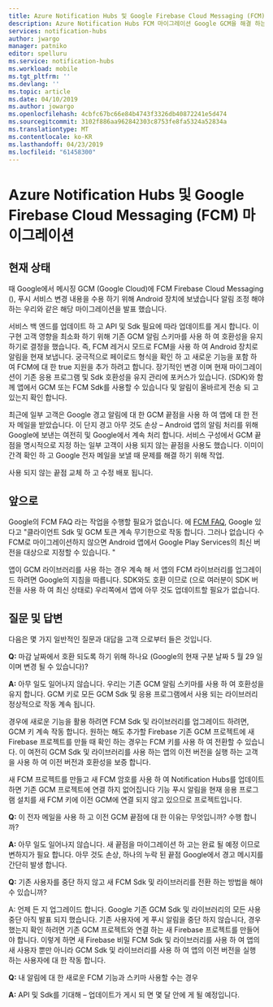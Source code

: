 ```yaml
---
title: Azure Notification Hubs 및 Google Firebase Cloud Messaging (FCM) 마이그레이션
description: Azure Notification Hubs FCM 마이그레이션 Google GCM을 해결 하는 방법을 설명 합니다.
services: notification-hubs
author: jwargo
manager: patniko
editor: spelluru
ms.service: notification-hubs
ms.workload: mobile
ms.tgt_pltfrm: ''
ms.devlang: ''
ms.topic: article
ms.date: 04/10/2019
ms.author: jowargo
ms.openlocfilehash: 4cbfc67bc66e84b4743f3326db40872241e5d474
ms.sourcegitcommit: 3102f886aa962842303c8753fe8fa5324a52834a
ms.translationtype: MT
ms.contentlocale: ko-KR
ms.lasthandoff: 04/23/2019
ms.locfileid: "61458300"
---
```

# <a name="azure-notification-hubs-and-the-google-firebase-cloud-messaging-fcm-migration"></a>Azure Notification Hubs 및 Google Firebase Cloud Messaging (FCM) 마이그레이션

## <a name="current-state"></a>현재 상태

때 Google에서 메시징 GCM (Google Cloud)에 FCM Firebase Cloud Messaging (), 푸시 서비스 변경 내용을 수용 하기 위해 Android 장치에 보냈습니다 알림 조정 해야 하는 우리와 같은 해당 마이그레이션을 발표 했습니다.

서비스 백 엔드를 업데이트 하 고 API 및 Sdk 필요에 따라 업데이트를 게시 합니다. 이 구현 고객 영향을 최소화 하기 위해 기존 GCM 알림 스키마를 사용 하 여 호환성을 유지 하기로 결정을 했습니다. 즉, FCM 레거시 모드로 FCM을 사용 하 여 Android 장치로 알림을 현재 보냅니다. 궁극적으로 페이로드 형식을 확인 하 고 새로운 기능을 포함 하 여 FCM에 대 한 true 지원을 추가 하려고 합니다. 장기적인 변경 이며 현재 마이그레이션이 기존 응용 프로그램 및 Sdk 호환성을 유지 관리에 포커스가 있습니다. (SDK)와 함께 앱에서 GCM 또는 FCM Sdk를 사용할 수 있습니다 및 알림이 올바르게 전송 되 고 있는지 확인 합니다.

최근에 일부 고객은 Google 경고 알림에 대 한 GCM 끝점을 사용 하 여 앱에 대 한 전자 메일을 받았습니다. 이 단지 경고 아무 것도 손상 – Android 앱의 알림 처리를 위해 Google에 보낸는 여전히 및 Google에서 계속 처리 합니다. 서비스 구성에서 GCM 끝점을 명시적으로 지정 하는 일부 고객이 사용 되지 않는 끝점을 사용도 했습니다. 이미이 간격 확인 하 고 Google 전자 메일을 보낼 때 문제를 해결 하기 위해 작업.

사용 되지 않는 끝점 교체 하 고 수정 배포 됩니다.

## <a name="going-forward"></a>앞으로

Google의 FCM FAQ 라는 작업을 수행할 필요가 없습니다. 에 [FCM FAQ](https://developers.google.com/cloud-messaging/faq), Google 있다고 "클라이언트 Sdk 및 GCM 토큰 계속 무기한으로 작동 합니다. 그러나 없습니다 수 FCM로 마이그레이션하지 않으면 Android 앱에서 Google Play Services의 최신 버전을 대상으로 지정할 수 있습니다. "

앱이 GCM 라이브러리를 사용 하는 경우 계속 해 서 앱의 FCM 라이브러리를 업그레이드 하려면 Google의 지침을 따릅니다. SDK와도 호환 이므로 (으로 여러분이 SDK 버전을 사용 하 여 최신 상태로) 우리쪽에서 앱에 아무 것도 업데이트할 필요가 없습니다.

## <a name="questions-and-answers"></a>질문 및 답변

다음은 몇 가지 일반적인 질문과 대답을 고객 으로부터 들은 것입니다.

**Q:** 마감 날짜에서 호환 되도록 하기 위해 하나요 (Google의 현재 구분 날짜 5 월 29 일 이며 변경 될 수 있습니다)?

**A:** 아무 일도 일어나지 않습니다. 우리는 기존 GCM 알림 스키마를 사용 하 여 호환성을 유지 합니다. GCM 키로 모든 GCM Sdk 및 응용 프로그램에서 사용 되는 라이브러리 정상적으로 작동 계속 됩니다.

경우에 새로운 기능을 활용 하려면 FCM Sdk 및 라이브러리를 업그레이드 하려면, GCM 키 계속 작동 합니다. 원하는 해도 추가할 Firebase 기존 GCM 프로젝트에 새 Firebase 프로젝트를 만들 때 확인 하는 경우는 FCM 키를 사용 하 여 전환할 수 있습니다. 이 여전히 GCM Sdk 및 라이브러리를 사용 하는 앱의 이전 버전을 실행 하는 고객을 사용 하 여 이전 버전과 호환성을 보증 합니다.

새 FCM 프로젝트를 만들고 새 FCM 암호를 사용 하 여 Notification Hubs를 업데이트 하면 기존 GCM 프로젝트에 연결 하지 없어집니다 기능 푸시 알림을 현재 응용 프로그램 설치를 새 FCM 키에 이전 GCM에 연결 되지 않고 있으므로 프로젝트입니다.

**Q:** 이 전자 메일을 사용 하 고 이전 GCM 끝점에 대 한 이유는 무엇입니까? 수행 합니까?

**A:** 아무 일도 일어나지 않습니다. 새 끝점을 마이그레이션 하 고는 완료 될 예정 이므로 변하지가 필요 합니다. 아무 것도 손상, 하나의 누락 된 끝점 Google에서 경고 메시지를 간단히 발생 합니다.

**Q:** 기존 사용자를 중단 하지 않고 새 FCM Sdk 및 라이브러리를 전환 하는 방법을 해야 수 있습니까?

A: 언제 든 지 업그레이드 합니다. Google 기존 GCM Sdk 및 라이브러리의 모든 사용 중단 아직 발표 되지 했습니다. 기존 사용자에 게 푸시 알림을 중단 하지 않습니다, 경우 했는지 확인 하려면 기존 GCM 프로젝트와 연결 하는 새 Firebase 프로젝트를 만들어야 합니다. 이렇게 하면 새 Firebase 비밀 FCM Sdk 및 라이브러리를 사용 하 여 앱의 새 사용자 뿐만 아니라 GCM Sdk 및 라이브러리를 사용 하 여 앱의 이전 버전을 실행 하는 사용자에 대 한 작동 합니다.

**Q:** 내 알림에 대 한 새로운 FCM 기능과 스키마 사용할 수는 경우

**A:** API 및 Sdk를 기대해 – 업데이트가 게시 되 면 몇 달 안에 게 될 예정입니다.
